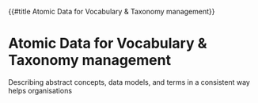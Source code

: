 {{#title Atomic Data for Vocabulary & Taxonomy management}}
# Atomic Data for Vocabulary & Taxonomy management

Describing abstract concepts, data models, and terms in a consistent way helps organisations

